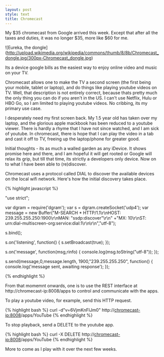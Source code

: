 ```yaml
---
layout: post
style: text
title: Chromecast
---
```


My $35 chromecast from Google arrived this week. Except that after all the taxes and duties, it was no longer $35, more like $60 for me.

![Eureka, the dongle] (http://upload.wikimedia.org/wikipedia/commons/thumb/8/8b/Chromecast_dongle.jpg/300px-Chromecast_dongle.jpg)

Its a device google bills as the easiest way to enjoy online video and music on your TV.

Chromecast allows one to make the TV a second screen (the first being your mobile, tablet or laptop), and do things like playing youtube videos on TV. Well, that description is not entirely correct, because thats pretty much the only thing you can do if you aren't in the US. I can't use Netflix, Hulu or HBO Go, so I am limited to playing youtube videos. No cribbing, its my primary use case.

I desperately need my first screen back. My 1.5 year old has taken over my laptop, and the glorious apple mackbook has been reduced to a youtube viewer. There is hardly a rhyme that I have not since watched, and I am sick of youtube. In chromecast, there is hope that I can play the video in a tab and cast it off to TV, freeing up the laptop/phone for greater good.

Initial thoughts - its as much a walled garden as any iDevice. It shows promise here and there, and I am hopeful it will get rooted or Google will relax its grip, but till that time, its strictly a developers only device. Now on to what I have been able to (re)discover.

Chromecast uses a protocol called DIAL to discover the available devices on the local wifi network. Here's how the initial discovery takes place.

{% highlight javascript %}

"use strict";

var dgram = require('dgram');
var s = dgram.createSocket('udp4');
var message = new Buffer("M-SEARCH * HTTP/1.1\r\nHOST: 239.255.255.250:1900\r\nMAN: \"ssdp:discover\"\r\n" 
                        +"MX: 10\r\nST: urn:dial-multiscreen-org:service:dial:1\r\n\r\n","utf-8");

s.bind();

s.on('listening', function() {
  s.setBroadcast(true);
});

s.on('message', function(msg,rinfo) {
  console.log(msg.toString("utf-8"));
});

s.send(message,0,message.length, 1900,"239.255.255.250", function() {
  console.log('message sent, awaiting response');
});

{% endhighlight %}

From that momemnt onwards, one is to use the REST interface at http://chromecast-ip:8008/apps to control and communicate with the apps. 

To play a youtube video, for example, send this HTTP request.

{% highlight bash %}
curl -d"v=6VjmKnFlJm0" http://<chromecast-ip:8008>/apps/YouTube
{% endhighlight %}

To stop playback, send a DELETE to the youtube app.

{% highlight bash %}
curl -X DELETE http://<chromecast-ip:8008>/apps/YouTube
{% endhighlight %}

More to come as I play with it over the next few weeks.

